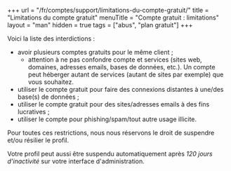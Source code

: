 +++
url = "/fr/comptes/support/limitations-du-compte-gratuit/"
title = "Limitations du compte gratuit"
menuTitle = "Compte gratuit : limitations"
layout = "man"
hidden = true
tags = ["abus", "plan gratuit"]
+++

Voici la liste des interdictions :

- avoir plusieurs comptes gratuits pour le même client ;
    - attention à ne pas confondre compte et services (sites web, domaines, adresses emails, bases de données, etc.). Un compte peut héberger autant de services (autant de sites par exemple) que vous souhaitez.
- utiliser le compte gratuit pour faire des connexions distantes à une/des base(s) de données ;
- utiliser le compte gratuit pour des sites/adresses emails à des fins lucratives ;
- utiliser le compte pour phishing/spam/tout autre usage illicite.

Pour toutes ces restrictions, nous nous réservons le droit de suspendre et/ou résilier le profil.

Votre profil peut aussi être suspendu automatiquement après _120 jours d'inactivité_ sur votre interface d'administration.
